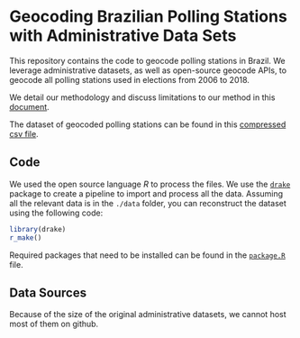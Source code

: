# Geocoding Brazilian Polling Stations with Administrative Data Sets

This repository contains the code to geocode polling stations in Brazil.
We leverage administrative datasets, as well as open-source geocode APIs, to geocode all polling stations used in elections from 2006 to 2018.

We detail our methodology and discuss limitations to our method in this [document](https://rawcdn.githack.com/fdhidalgo/geocode_br_polling_stations/f701cfe790128ed4d62967258336dc71ab769c4c/doc/geocode_polling_stations/geocode_polling_stations.html).

The dataset of geocoded polling stations can be found in this [compressed csv file](./geocoded_polling_stations.csv.gz).

## Code 

We used the open source language *R* to process the files.
We use the [`drake`](https://github.com/ropensci/drake) package to create a pipeline to import and process all the data.
Assuming all the relevant data is in the `./data` folder, you can reconstruct the dataset using the following code:

``` r
library(drake)
r_make()
```

Required packages that need to be installed can be found in the [`package.R`](./packages.R) file.     

## Data Sources

Because of the size of the original administrative datasets, we cannot host most of them on github.
